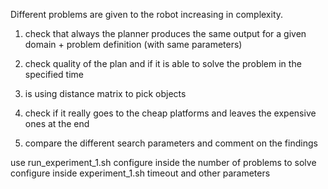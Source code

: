 Different problems are given to the robot increasing in complexity.

1. check that always the planner produces the same output for a
given domain + problem definition (with same parameters)

2. check quality of the plan and if it is able to solve the problem
in the specified time

3. is using distance matrix to pick objects

4. check if it really goes to the cheap platforms and leaves
the expensive ones at the end

5. compare the different search parameters and comment on the findings

use run_experiment_1.sh
configure inside the number of problems to solve
configure inside experiment_1.sh timeout and other parameters

